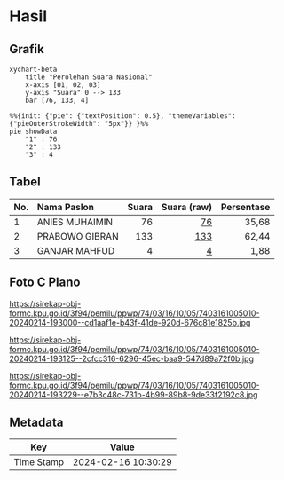 # Hasil

## Grafik

```mermaid
xychart-beta
    title "Perolehan Suara Nasional"
    x-axis [01, 02, 03]
    y-axis "Suara" 0 --> 133
    bar [76, 133, 4]
```

```mermaid
%%{init: {"pie": {"textPosition": 0.5}, "themeVariables": {"pieOuterStrokeWidth": "5px"}} }%%
pie showData
    "1" : 76
    "2" : 133
    "3" : 4
```

## Tabel

| No. | Nama Paslon    | Suara | Suara (raw) | Persentase |
|:--- |:-------------- | -----:| -----------:| ----------:|
| 1   | ANIES MUHAIMIN | 76    | [76][p-1]   | 35,68      |
| 2   | PRABOWO GIBRAN | 133   | [133][p-2]  | 62,44      |
| 3   | GANJAR MAHFUD  | 4     | [4][p-3]    | 1,88       |


[p-1]: https://github.com/gigit-pemilu/pemilu-2024/blob/main/pilpres/hitung-suara/sub/74-sulawesi-tenggara/sub/03-muna/sub/16-katobu/sub/1005-raha-ii/sub/010-tps/sub/paslon-1.txt
[p-2]: https://github.com/gigit-pemilu/pemilu-2024/blob/main/pilpres/hitung-suara/sub/74-sulawesi-tenggara/sub/03-muna/sub/16-katobu/sub/1005-raha-ii/sub/010-tps/sub/paslon-2.txt
[p-3]: https://github.com/gigit-pemilu/pemilu-2024/blob/main/pilpres/hitung-suara/sub/74-sulawesi-tenggara/sub/03-muna/sub/16-katobu/sub/1005-raha-ii/sub/010-tps/sub/paslon-3.txt

## Foto C Plano

https://sirekap-obj-formc.kpu.go.id/3f94/pemilu/ppwp/74/03/16/10/05/7403161005010-20240214-193000--cd1aaf1e-b43f-41de-920d-676c81e1825b.jpg

https://sirekap-obj-formc.kpu.go.id/3f94/pemilu/ppwp/74/03/16/10/05/7403161005010-20240214-193125--2cfcc316-6296-45ec-baa9-547d89a72f0b.jpg

https://sirekap-obj-formc.kpu.go.id/3f94/pemilu/ppwp/74/03/16/10/05/7403161005010-20240214-193229--e7b3c48c-731b-4b99-89b8-9de33f2192c8.jpg


## Metadata

| Key        | Value               |
| ---------- | ------------------- |
| Time Stamp | 2024-02-16 10:30:29 |



